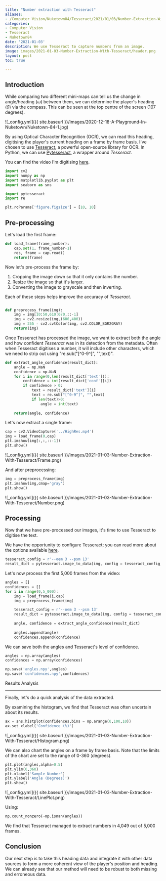 ```yaml
---
title: "Number extraction with Tesseract"
aliases:
- /Computer Vision/Nuketown84/Tesseract/2021/01/03/Number-Extraction-With-Tesseract
categories:
- Computer Vision
- Tesseract
- Nuketown84
date: '2021-01-03'
description: We use Tesseract to capture numbers from an image.
image: images/2021-01-03-Number-Extraction-With-Tesseract/header.png
layout: post
toc: true

---
```


Introduction
-------------

While comparing two different mini-maps can tell us the change in angle/heading ($\omega$) between them, we can determine the player's heading ($\theta$) via the compass. This can be seen at the top centre of the screen (107 degrees).

![_config.yml]({{ site.baseurl }}/images/2020-12-18-A-Playground-In-Nuketown/Nuketown-84-1.jpg)


By using Optical Character Recognition (OCR), we can read this heading, digitising the player's current heading on a frame by frame basis. I've chosen to use [Tesseract](https://github.com/tesseract-ocr/tesseract), a powerful open-source library for OCR. In Python, we can use [Pytesseract](https://pypi.org/project/pytesseract/), a wrapper around *Tesseract*. 

You can find the video I'm digitising [here](https://www.youtube.com/watch?v=dozMeWeraFk).


```Python
import cv2
import numpy as np
import matplotlib.pyplot as plt
import seaborn as sns

import pytesseract
import re 

plt.rcParams['figure.figsize'] = [10, 10]
```

Pre-processing
-------------
Let's load the first frame:

```Python
def load_frame(frame_number):
    cap.set(1, frame_number-1)
    res, frame = cap.read()
    return(frame)
```

Now let's pre-process the frame by: 

1. Cropping the image down so that it only contains the number.
2. Resize the image so that it's larger.
3. Converting the image to grayscale and then inverting.

Each of these steps helps improve the accuracy of *Tesseract*.

```Python

def preprocess_frame(img):
    img = img[10:50,610:670,::-1]
    img = cv2.resize(img,(600,400))
    img = 255 - cv2.cvtColor(img, cv2.COLOR_BGR2GRAY)
    return(img)
```

Once Tesseract has processed the image, we want to extract both the angle and how confident *Tesseract* was in its detection from the metadata. Often when Tesseract digitises a number, it will include other characters, which we need to strip out using "re.sub("[^0-9^]", "",text)".


```python
def extract_angle_confidence(result_dict):
    angle = np.NaN
    confidence = np.NaN
    for i in range(0,len(result_dict['text'])):
        confidence = int(result_dict['conf'][i])
        if confidence > 0:
            text = result_dict['text'][i]
            text = re.sub("[^0-9^]", "",text)
            if len(text)>0:
                angle = int(text)
                
    return(angle, confidence)            
```

Let's now extract a single frame:

```python
cap = cv2.VideoCapture('../HighRes.mp4')
img = load_frame(0,cap)
plt.imshow(img[:,:,::-1])
plt.show()
```
![_config.yml]({{ site.baseurl }}/images/2021-01-03-Number-Extraction-With-Tesseract/Frame.png)


And after preprocessing:
```python
img = preprocess_frame(img)
plt.imshow(img,cmap='gray')
plt.show()
```

![_config.yml]({{ site.baseurl }}/images/2021-01-03-Number-Extraction-With-Tesseract/Number.png)


Processing
-------------


Now that we have pre-processed our images, it's time to use Tesseract to digitise the text.


We have the opportunity to configure Tesseract; you can read more about the options available [here](https://ai-facets.org/tesseract-ocr-best-practices/).

```python
tesseract_config = r'--oem 3 --psm 13'
result_dict = pytesseract.image_to_data(img, config = tesseract_config, output_type = pytesseract.Output.DICT)
``` 

Let's now process the first 5,000 frames from the video: 


```python
angles = []
confidences = []
for i in range(0,5_000):
    img = load_frame(i,cap)
    img = preprocess_frame(img)

    tesseract_config = r'--oem 3 --psm 13'
    result_dict = pytesseract.image_to_data(img, config = tesseract_config, output_type = pytesseract.Output.DICT)
    
    angle, confidence = extract_angle_confidence(result_dict)
    
    angles.append(angle)
    confidences.append(confidence)
```

We can save both the angles and Tesseract's level of confidence.

```python
angles = np.array(angles)
confidences = np.array(confidences)

np.save('angles.npy',angles)
np.save('confidences.npy',confidences)
```

Results Analysis

-------------

Finally, let's do a quick analysis of the data extracted.


By examining the histogram, we find that Tesseract was often uncertain about its results.

```python
ax = sns.histplot(confidences,bins = np.arange(0,100,10))
ax.set_xlabel('Confidence (%)')
```

![_config.yml]({{ site.baseurl }}/images/2021-01-03-Number-Extraction-With-Tesseract/Histogram.png)



We can also chart the angles on a frame by frame basis. Note that the limits of the chart are set to the range of 0-360 (degrees).

```python
plt.plot(angles,alpha=0.5)
plt.ylim(0,360)
plt.xlabel('Sample Number')
plt.ylabel('Angle (Degrees)')
plt.show()
```

![_config.yml]({{ site.baseurl }}/images/2021-01-03-Number-Extraction-With-Tesseract/LinePlot.png)



Using:
```python
np.count_nonzero(~np.isnan(angles))
```
We find that Tesseract managed to extract numbers in 4,049 out of 5,000 frames.

Conclusion
-------------
Our next step is to take this heading data and integrate it with other data sources to form a more coherent view of the player's position and heading. We can already see that our method will need to be robust to both missing and erroneous data. 





